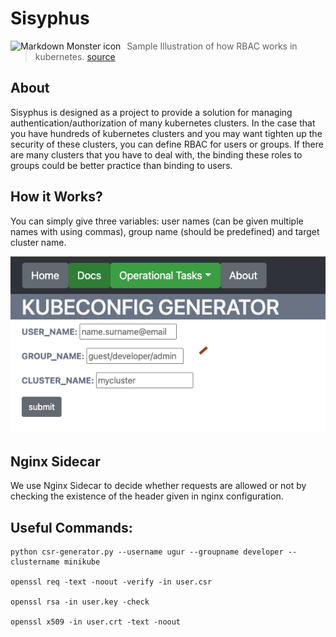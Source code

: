 # Sisyphus

<img src="https://miro.medium.com/max/1554/1*N6qwMn-4W3Fry2VJBnBu4g.png" alt="Markdown Monster icon" style="float: left; margin-right: 10px;" />

>Sample Illustration of how RBAC works in kubernetes. [source](https://miro.medium.com/max/1554/1*N6qwMn-4W3Fry2VJBnBu4g.png)

## About

Sisyphus is designed as a project to provide a solution for managing authentication/authorization of many kubernetes clusters. In the case that you have hundreds of kubernetes clusters and you may want tighten up the security of these clusters, you can define RBAC for users or groups. If there are many clusters that you have to deal with, the binding these roles to groups could be better practice than binding to users.


## How it Works?
You can simply give three variables: user names (can be given multiple names with using commas), group name (should be predefined) and target cluster name.

![title](image/sisyphus.png)


## Nginx Sidecar
We use Nginx Sidecar to decide whether requests are allowed or not by checking the existence of the header given in nginx configuration.


## Useful Commands:

```
python csr-generator.py --username ugur --groupname developer --clustername minikube

openssl req -text -noout -verify -in user.csr

openssl rsa -in user.key -check

openssl x509 -in user.crt -text -noout
```